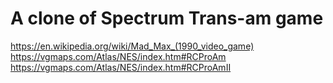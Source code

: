 # A clone of Spectrum Trans-am game


https://en.wikipedia.org/wiki/Mad_Max_(1990_video_game)
https://vgmaps.com/Atlas/NES/index.htm#RCProAm
https://vgmaps.com/Atlas/NES/index.htm#RCProAmII
